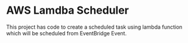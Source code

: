 # AWS Lamdba Scheduler
 This project has code to create a scheduled task using lambda function which will be scheduled from EventBridge Event.
